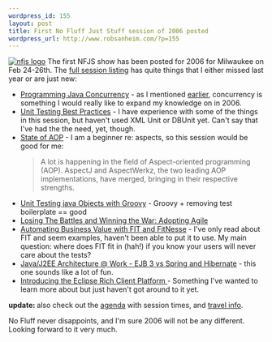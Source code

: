 ```yaml
--- 
wordpress_id: 155
layout: post
title: First No Fluff Just Stuff session of 2006 posted
wordpress_url: http://www.robsanheim.com/?p=155
---
```

<a href="http://www.nofluffjuststuff.com/"><img class="right" src='/wp-content/nfjs_logo200.gif' alt='nfjs logo' /></a>
The first NFJS show has been posted for 2006 for Milwaukee on Feb 24-26th.  The <a href="http://www.nofluffjuststuff.com/show_topics.jsp?showId=45">full session listing</a> has quite things that I either missed last year or are just new:

<ul>
<li><a href="http://www.nofluffjuststuff.com/show_session_view.jsp?sessionId=1316&showId=45">Programming Java Concurrency</a> - as I mentioned <a href="http://www.robsanheim.com/2006/01/03/bray-says-dont-forget-about-concurrency/">earlier</a>, concurrency is something I would really like to expand my knowledge on in 2006.</li>

<li><a href="http://www.nofluffjuststuff.com/show_session_view.jsp?sessionId=1355&showId=45">Unit Testing Best Practices</a> - I have experience with some of the things in this session, but haven't used XML Unit or DBUnit yet.  Can't say that I've had the the need, yet, though.</li>

<li><a href="http://www.nofluffjuststuff.com/show_session_view.jsp?sessionId=1337&showId=45">State of AOP</a> - I am a beginner re: aspects, so this session would be good for me: <blockquote>A lot is happening in the field of Aspect-oriented programming (AOP). AspectJ and AspectWerkz, the two leading AOP implementations, have merged, bringing in their respective strengths.</blockquote></li>

<li><a href="http://www.nofluffjuststuff.com/show_session_view.jsp?sessionId=1356&showId=45">Unit Testing java Objects with Groovy</a> - Groovy + removing test boilerplate == good</li>

<li><a href="http://www.nofluffjuststuff.com/show_session_view.jsp?sessionId=1352&showId=45">Losing The Battles and Winning the War: Adopting Agile</a></li>

<li><a href="http://www.nofluffjuststuff.com/show_session_view.jsp?sessionId=1353&showId=45">Automating Business Value with FIT and FitNesse</a> - I've only read about FIT and seem examples, haven't been able to put it to use.  My main question: where does FIT fit in (hah!) if you know your users will never care about the tests?</li>

<li><a href="http://www.nofluffjuststuff.com/show_session_view.jsp?sessionId=1366&showId=45">Java/J2EE Architecture @ Work - EJB 3 vs Spring and Hibernate</a> - this one sounds like a lot of fun.</li>

<li><a href="http://www.nofluffjuststuff.com/show_session_view.jsp?sessionId=1317&showId=45">Introducing the Eclipse Rich Client Platform </a> - Something I've wanted to learn more about but just haven't got around to it yet.</li>
</ul>

<b>update: </b>also check out the <a href="http://www.nofluffjuststuff.com/show_agenda.jsp?showId=45">agenda</a> with session times, and <a href="http://www.nofluffjuststuff.com/show_travel.jsp?showId=45">travel info</a>.

No Fluff never disappoints, and I'm sure 2006 will not be any different.  Looking forward to it very much.
